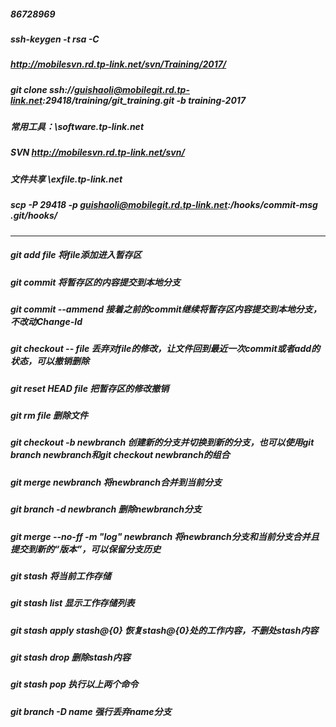 ##### 86728969
##### ssh-keygen -t rsa -C
##### http://mobilesvn.rd.tp-link.net/svn/Training/2017/
##### git clone ssh://guishaoli@mobilegit.rd.tp-link.net:29418/training/git_training.git -b training-2017
 
 
##### 常用工具：\\software.tp-link.net
##### SVN http://mobilesvn.rd.tp-link.net/svn/
##### 文件共享 \\exfile.tp-link.net
 
##### scp -P 29418 -p guishaoli@mobilegit.rd.tp-link.net:/hooks/commit-msg .git/hooks/
 

---------
##### git add file    将file添加进入暂存区
##### git commit     将暂存区的内容提交到本地分支
##### git commit --ammend 接着之前的commit继续将暂存区内容提交到本地分支，不改动Change-Id
##### git checkout -- file 丢弃对file的修改，让文件回到最近一次commit或者add的状态，可以撤销删除
##### git reset HEAD file 把暂存区的修改撤销
##### git rm file 删除文件
##### git checkout -b newbranch 创建新的分支并切换到新的分支，也可以使用git branch newbranch和git checkout newbranch的组合
##### git merge newbranch 将newbranch合并到当前分支
##### git branch -d newbranch 删除newbranch分支
##### git merge --no-ff -m "log" newbranch 将newbranch分支和当前分支合并且提交到新的“版本”，可以保留分支历史
##### git stash 将当前工作存储
##### git stash list 显示工作存储列表
##### git stash apply  stash@{0} 恢复stash@{0}处的工作内容，不删处stash内容
##### git stash drop 删除stash内容
##### git stash pop 执行以上两个命令
##### git branch -D name 强行丢弃name分支
 

